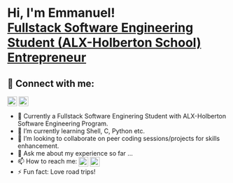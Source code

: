 <h1>Hi, I'm Emmanuel! <br/><a href="https://sites.google.com/view/emmanuelktettey/home?authuser=0">Fullstack Software Engineering Student (ALX-Holberton School)</a> <a href="https://www.linkedin.com/in/emmanuel-tettey-bb656628/">Entrepreneur</a></h1>

<h2> 🤳 Connect with me:</h2>

[<img align="center" alt="Emmanuel | Twitter" width="22px" src="https://cdn.jsdelivr.net/npm/simple-icons@v3/icons/twitter.svg" />][twitter]
[<img align="center" alt="Emmanuel | LinkedIn" width="22px" src="https://cdn.jsdelivr.net/npm/simple-icons@v3/icons/linkedin.svg" />][linkedin]


[twitter]: https://twitter.com/Emmlkt


[linkedin]: https://www.linkedin.com/in/emmanuel-tettey-bb656628/


- 🔭 Currently a Fullstack Software Enginering Student with ALX-Holberton Software Engineering Program.
- 🌱 I’m currently learning Shell, C, Python etc.
- 👯 I’m looking to collaborate on peer coding sessions/projects for skills enhancement.
- 💬 Ask me about my experience so far ...
- 📫 How to reach me: [<img align="center" alt="Emmanuel | Twitter" width="22px" src="https://cdn.jsdelivr.net/npm/simple-icons@v3/icons/twitter.svg" />][twitter]     [<img align="center" alt="Emmanuel | LinkedIn" width="22px" src="https://cdn.jsdelivr.net/npm/simple-icons@v3/icons/linkedin.svg" />][linkedin]
- ⚡ Fun fact: Love road trips!
